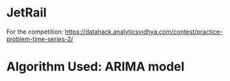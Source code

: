 # JetRail
For the competition: https://datahack.analyticsvidhya.com/contest/practice-problem-time-series-2/
# Algorithm Used: ARIMA model
